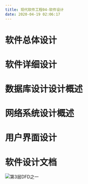 ```yaml
---
title: 现代软件工程04-软件设计
date: 2020-04-19 02:06:17
---
```


# 软件总体设计

# 软件详细设计

# 数据库设计设计概述

# 网络系统设计概述

# 用户界面设计

# 软件设计文档

![第3层DFD之一](./现代软件工程04-软件设计/第3层DFD之一.png)
